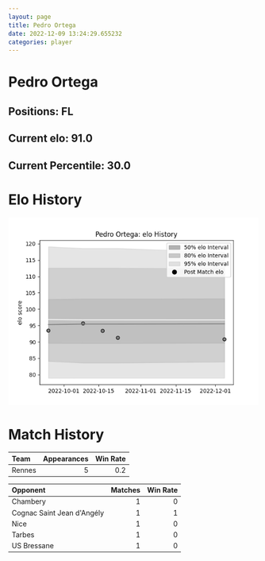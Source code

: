 ```yaml
---  
layout: page  
title: Pedro Ortega  
date: 2022-12-09 13:24:29.655232  
categories: player  
---
```

# Pedro Ortega

## Positions: FL

## Current elo: 91.0

## Current Percentile: 30.0

# Elo History


![elo history](history_PedroOrtega.png)
# Match History


| Team   |   Appearances |   Win Rate |
|:-------|--------------:|-----------:|
| Rennes |             5 |        0.2 |

| Opponent                   |   Matches |   Win Rate |
|:---------------------------|----------:|-----------:|
| Chambery                   |         1 |          0 |
| Cognac Saint Jean d'Angély |         1 |          1 |
| Nice                       |         1 |          0 |
| Tarbes                     |         1 |          0 |
| US Bressane                |         1 |          0 |
